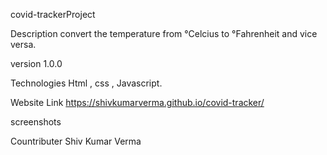 covid-trackerProject

Description
convert the temperature from °Celcius to °Fahrenheit and vice versa.

version
1.0.0

Technologies
Html , css , Javascript.

Website Link
 https://shivkumarverma.github.io/covid-tracker/

screenshots



Countributer
Shiv Kumar Verma

